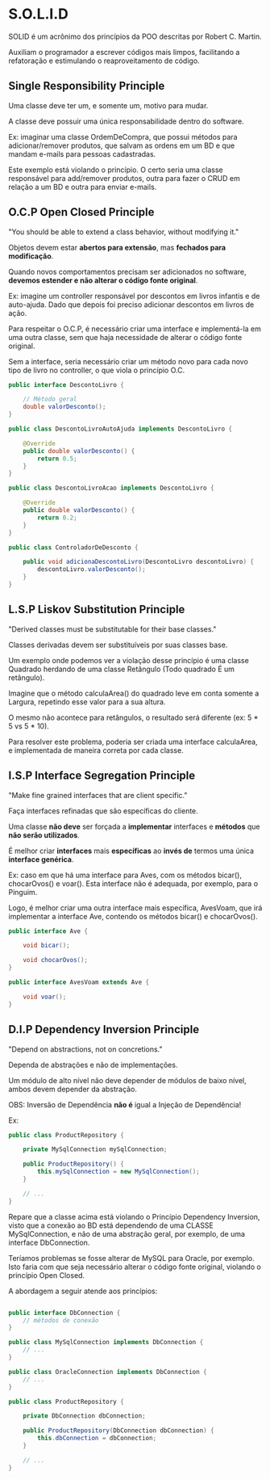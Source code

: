 # S.O.L.I.D

SOLID é um acrônimo dos princípios da POO descritas por Robert C. Martin.

Auxiliam o programador a escrever códigos mais limpos, facilitando a refatoração e estimulando o reaproveitamento de código.

## Single Responsibility Principle

Uma classe deve ter um, e somente um, motivo para mudar.

A classe deve possuir uma única responsabilidade dentro do software.

Ex: imaginar uma classe OrdemDeCompra, que possui métodos para adicionar/remover produtos, que salvam as ordens em um BD e que mandam e-mails para pessoas cadastradas.

Este exemplo está violando o princípio. O certo seria uma classe responsável para add/remover produtos, outra para fazer o CRUD em relação a um BD e outra para enviar e-mails.

## O.C.P Open Closed Principle

"You should be able to extend a class behavior, without modifying it."

Objetos devem estar **abertos para extensão**, mas **fechados para modificação**.

Quando novos comportamentos precisam ser adicionados no software, **devemos estender e não alterar o código fonte original**.

Ex: imagine um controller responsável por descontos em livros infantis e de auto-ajuda. Dado que depois foi preciso adicionar descontos em livros de ação.

Para respeitar o O.C.P, é necessário criar uma interface e implementá-la em uma outra classe, sem que haja necessidade de alterar o código fonte original.

Sem a interface, seria necessário criar um método novo para cada novo tipo de livro no controller, o que viola o princípio O.C.

```java
public interface DescontoLivro {

    // Método geral
    double valorDesconto();
}

public class DescontoLivroAutoAjuda implements DescontoLivro {

    @Override
    public double valorDesconto() {
        return 0.5;
    }
}

public class DescontoLivroAcao implements DescontoLivro {

    @Override
    public double valorDesconto() {
        return 0.2;
    }
}

public class ControladorDeDesconto {

    public void adicionaDescontoLivro(DescontoLivro descontoLivro) {
        descontoLivro.valorDesconto();
    }
}
```

## L.S.P Liskov Substitution Principle

"Derived classes must be substitutable for their base classes."

Classes derivadas devem ser substituíveis por suas classes base.

Um exemplo onde podemos ver a violação desse princípio é uma classe Quadrado herdando de uma classe Retângulo (Todo quadrado É um retângulo).

Imagine que o método calculaArea() do quadrado leve em conta somente a Largura, repetindo esse valor para a sua altura.

O mesmo não acontece para retângulos, o resultado será diferente (ex: 5 * 5 vs 5 * 10).

Para resolver este problema, poderia ser criada uma interface calculaArea, e implementada de maneira correta por cada classe.

## I.S.P Interface Segregation Principle

"Make fine grained interfaces that are client specific."

Faça interfaces refinadas que são específicas do cliente.

Uma classe **não deve** ser forçada a **implementar** interfaces e **métodos** que **não serão utilizados**.

É melhor criar **interfaces** mais **específicas** ao **invés de** termos uma única **interface genérica**.

Ex: caso em que há uma interface para Aves, com os métodos bicar(), chocarOvos() e voar(). Esta interface não é adequada, por exemplo, para o Pinguim.

Logo, é melhor criar uma outra interface mais específica, AvesVoam, que irá implementar a interface Ave, contendo os métodos bicar() e chocarOvos().

```java
public interface Ave {

    void bicar();

    void chocarOvos();
}

public interface AvesVoam extends Ave {

    void voar();
}

```

## D.I.P Dependency Inversion Principle

"Depend on abstractions, not on concretions."

Dependa de abstrações e não de implementações.

Um módulo de alto nível não deve depender de módulos de baixo nível, ambos devem depender da abstração.

OBS: Inversão de Dependência **não é** igual a Injeção de Dependência!

Ex:

```java
public class ProductRepository {

    private MySqlConnection mySqlConnection;

    public ProductRepository() {
        this.mySqlConnection = new MySqlConnection();
    }

    // ...
}
```

Repare que a classe acima está violando o Princípio Dependency Inversion, visto que a conexão ao BD está dependendo de uma CLASSE MySqlConnection, e não de uma abstração geral, por exemplo, de uma interface DbConnection.

Teríamos problemas se fosse alterar de MySQL para Oracle, por exemplo. Isto faria com que seja necessário alterar o código fonte original, violando o princípio Open Closed.

A abordagem a seguir atende aos princípios:

```java

public interface DbConnection {
    // métodos de conexão
}

public class MySqlConnection implements DbConnection {
    // ...
}

public class OracleConnection implements DbConnection {
    // ...
}

public class ProductRepository {

    private DbConnection dbConnection;

    public ProductRepository(DbConnection dbConnection) {
        this.dbConnection = dbConnection;
    }

    // ...
}
